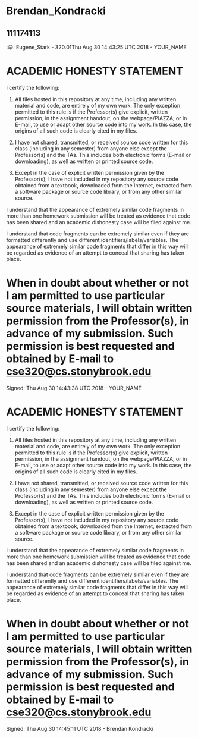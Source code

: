# Brendan_Kondracki
## 111174113
:😀:
Eugene_Stark - 320.01Thu Aug 30 14:43:25 UTC 2018 - YOUR_NAME

ACADEMIC HONESTY STATEMENT
================================================================================
I certify the following:

1. All files hosted in this repository at any time, including any written
material and code, are entirely of my own work. The only exception permitted to
this rule is if the Professor(s) give explicit, written permission, in the
assignment handout, on the webpage/PIAZZA, or in E-mail, to use or adapt other
source code into my work. In this case, the origins of all such code is clearly
cited in my files.

2. I have not shared, transmitted, or received source code written for this
class (including in any semester) from anyone else except the Professor(s) and
the TAs. This includes both electronic forms (E-mail or downloading), as well as
written or printed source code.

3. Except in the case of explicit written permission given by the Professor(s),
I have not included in my repository any source code obtained from a textbook,
downloaded from the Internet, extracted from a software package or source code
library, or from any other similar source.

I understand that the appearance of extremely similar code fragments in more
than one homework submission will be treated as evidence that code has been
shared and an academic dishonesty case will be filed against me.

I understand that code fragments can be extremely similar even if they are
formatted differently and use different identifiers/labels/variables. The
appearance of extremely similar code fragments that differ in this way will be
regarded as evidence of an attempt to conceal that sharing has taken place.

When in doubt about whether or not I am permitted to use particular source
materials, I will obtain written permission from the Professor(s), in advance of
my submission. Such permission is best requested and obtained by E-mail to
cse320@cs.stonybrook.edu
================================================================================
Signed:
Thu Aug 30 14:43:38 UTC 2018 - YOUR_NAME

ACADEMIC HONESTY STATEMENT
================================================================================
I certify the following:

1. All files hosted in this repository at any time, including any written
material and code, are entirely of my own work. The only exception permitted to
this rule is if the Professor(s) give explicit, written permission, in the
assignment handout, on the webpage/PIAZZA, or in E-mail, to use or adapt other
source code into my work. In this case, the origins of all such code is clearly
cited in my files.

2. I have not shared, transmitted, or received source code written for this
class (including in any semester) from anyone else except the Professor(s) and
the TAs. This includes both electronic forms (E-mail or downloading), as well as
written or printed source code.

3. Except in the case of explicit written permission given by the Professor(s),
I have not included in my repository any source code obtained from a textbook,
downloaded from the Internet, extracted from a software package or source code
library, or from any other similar source.

I understand that the appearance of extremely similar code fragments in more
than one homework submission will be treated as evidence that code has been
shared and an academic dishonesty case will be filed against me.

I understand that code fragments can be extremely similar even if they are
formatted differently and use different identifiers/labels/variables. The
appearance of extremely similar code fragments that differ in this way will be
regarded as evidence of an attempt to conceal that sharing has taken place.

When in doubt about whether or not I am permitted to use particular source
materials, I will obtain written permission from the Professor(s), in advance of
my submission. Such permission is best requested and obtained by E-mail to
cse320@cs.stonybrook.edu
================================================================================
Signed:
Thu Aug 30 14:45:11 UTC 2018 - Brendan Kondracki
